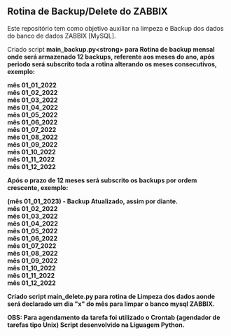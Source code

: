## Rotina de Backup/Delete do ZABBIX

Este repositório tem como objetivo auxiliar na limpeza e Backup dos dados do banco de dados ZABBIX [MySQL].

Criado script <strong>main_backup.py<strong\> para Rotina de backup mensal onde será armazenado 12 backups, referente aos meses do ano, após periodo será subscrito toda a rotina alterando os meses consecutivos, exemplo:

  mês 01_01_2022<br>
  mês 01_02_2022<br>
  mês 01_03_2022<br>
  mês 01_04_2022<br>
  mês 01_05_2022<br>
  mês 01_06_2022<br>
  mês 01_07_2022<br>
  mês 01_08_2022<br>
  mês 01_09_2022<br>
  mês 01_10_2022<br>
  mês 01_11_2022<br>
  mês 01_12_2022<br>

Após o prazo de 12 meses será subscrito os backups por ordem crescente, exemplo:

  (mês 01_01_2023) - Backup Atualizado, assim por diante.<br>
  mês 01_02_2022<br>
  mês 01_03_2022<br>
  mês 01_04_2022<br>
  mês 01_05_2022<br>
  mês 01_06_2022<br>
  mês 01_07_2022<br>
  mês 01_08_2022<br>
  mês 01_09_2022<br>
  mês 01_10_2022<br>
  mês 01_11_2022<br>
  mês 01_12_2022<br>


Criado script main_delete.py para rotina de Limpeza dos dados aonde será declarado um dia "x" do mês para limpar o banco mysql ZABBIX. 

OBS:
Para agendamento da tarefa foi utilizado o Crontab (agendador de tarefas tipo Unix)
Script desenvolvido na Liguagem Python.

